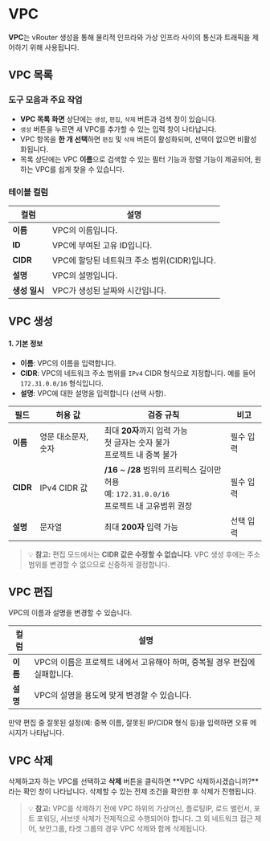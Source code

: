 # VPC

**VPC**는 vRouter 생성을 통해 물리적 인프라와 가상 인프라 사이의 통신과 트래픽을 제어하기 위해 사용됩니다.

## VPC 목록
### 도구 모음과 주요 작업
- **VPC 목록 화면** 상단에는 `생성`, `편집`, `삭제` 버튼과 검색 창이 있습니다.
- `생성` 버튼을 누르면 새 VPC를 추가할 수 있는 입력 창이 나타납니다.
- VPC 항목을 **한 개 선택**하면 `편집` 및 `삭제` 버튼이 활성화되며, 선택이 없으면 비활성화됩니다.
- 목록 상단에는 VPC **이름**으로 검색할 수 있는 필터 기능과 정렬 기능이 제공되어, 원하는 VPC를 쉽게 찾을 수 있습니다.

### 테이블 컬럼
| 컬럼 | 설명 |
|------|------|
|**이름**| VPC의 이름입니다.|
|**ID**| VPC에 부여된 고유 ID입니다. |
|**CIDR**| VPC에 할당된 네트워크 주소 범위(CIDR)입니다. | 
|**설명**| VPC의 설명입니다. |
|**생성 일시**| VPC가 생성된 날짜와 시간입니다. |

## VPC 생성

#### 1. 기본 정보
- **이름**: VPC의 이름을 입력합니다.
- **CIDR**: VPC의 네트워크 주소 범위를 `IPv4` CIDR 형식으로 지정합니다. 예를 들어 `172.31.0.0/16` 형식입니다.
- **설명**: VPC에 대한 설명을 입력합니다 (선택 사항).

| 필드 | 허용 값 | 검증 규칙                                                                       | 비고 |
|------|----------|-----------------------------------------------------------------------------|------|
| **이름** | 영문 대소문자, 숫자 | 최대 **20자**까지 입력 가능<br>첫 글자는 숫자 불가 <br/> 프로젝트 내 중복 불가                        | 필수 입력 |
| **CIDR** | IPv4 CIDR 값 | **/16** ~ **/28** 범위의 프리픽스 길이만 허용<br>예: `172.31.0.0/16` <br/>프로젝트 내 고유범위 권장 | 필수 입력 |
| **설명** | 문자열 | 최대 **200자** 입력 가능                                                           | 선택 입력 |

> 💡 **참고:** 편집 모드에서는 **CIDR 값은 수정할 수 없습니다.** VPC 생성 후에는 주소 범위를 변경할 수 없으므로 신중하게 결정합니다.

## VPC 편집
VPC의 이름과 설명을 변경할 수 있습니다.

| 컬럼 | 설명 |
|------|------|
| **이름**| VPC의 이름은 프로젝트 내에서 고유해야 하며, 중복될 경우 편집에 실패합니다. |
| **설명**| VPC의 설명을 용도에 맞게 변경할 수 있습니다. |

만약 편집 중 잘못된 설정(예: 중복 이름, 잘못된 IP/CIDR 형식 등)을 입력하면 오류 메시지가 나타납니다. 

## VPC 삭제
삭제하고자 하는 VPC를 선택하고 **삭제** 버튼을 클릭하면 **VPC 삭제하시겠습니까?**라는 확인 창이 나타납니다. 삭제할 수 있는 전제 조건을 확인한 후 삭제가 진행됩니다. 

> 💡 **참고:**  VPC를 삭제하기 전에 VPC 하위의 가상머신, 플로팅IP, 로드 밸런서, 포트 포워딩, 서브넷 삭제가 전제적으로 수행되어야 합니다. 그 외 네트워크 접근 제어, 보안그룹, 타겟 그룹의 경우 VPC 삭제와 함께 삭제됩니다. 
